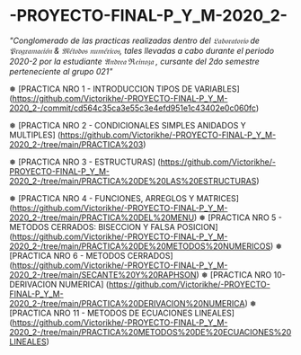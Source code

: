 # -PROYECTO-FINAL-P_Y_M-2020_2- 
_"Conglomerado de las practicas realizadas dentro del 𝔏𝔞𝔟𝔬𝔯𝔞𝔱𝔬𝔯𝔦𝔬 de 𝔓𝔯𝔬𝔤𝔯𝔞𝔪𝔞𝔠𝔦𝔬́𝔫 &amp; 𝔐𝔢́𝔱𝔬𝔡𝔬𝔰 𝔫𝔲𝔪𝔢́𝔯𝔦𝔠𝔬𝔰, tales llevadas a cabo durante el periodo 2020-2 por la estudiante 𝔄𝔫𝔡𝔯𝔢𝔞 ℜ𝔢𝔦𝔫𝔬𝔷𝔞 , cursante del 2do semestre perteneciente al grupo 021"_

❅ [PRACTICA NRO 1 - INTRODUCCION TIPOS DE VARIABLES] (https://github.com/Victorikhe/-PROYECTO-FINAL-P_Y_M-2020_2-/commit/cd564c35ca3e55c3e4efd951e1c43402e0c060fc)

❅ [PRACTICA NRO 2 - CONDICIONALES SIMPLES ANIDADOS Y MULTIPLES] (https://github.com/Victorikhe/-PROYECTO-FINAL-P_Y_M-2020_2-/tree/main/PRACTICA%203)

❅ [PRACTICA NRO 3 - ESTRUCTURAS] (https://github.com/Victorikhe/-PROYECTO-FINAL-P_Y_M-2020_2-/tree/main/PRACTICA%20DE%20LAS%20ESTRUCTURAS)

❅ [PRACTICA NRO 4 - FUNCIONES, ARREGLOS Y MATRICES] (https://github.com/Victorikhe/-PROYECTO-FINAL-P_Y_M-2020_2-/tree/main/PRACTICA%20DEL%20MENU)
❅ [PRACTICA NRO 5 - METODOS CERRADOS: BISECCION Y FALSA POSICION] (https://github.com/Victorikhe/-PROYECTO-FINAL-P_Y_M-2020_2-/tree/main/PRACTICA%20DE%20METODOS%20NUMERICOS)
❅ [PRACTICA NRO 6 - METODOS CERRADOS] (https://github.com/Victorikhe/-PROYECTO-FINAL-P_Y_M-2020_2-/tree/main/SECANTE%20Y%20RAPHSON)
❅ [PRACTICA NRO 10- DERIVACION NUMERICA] (https://github.com/Victorikhe/-PROYECTO-FINAL-P_Y_M-2020_2-/tree/main/PRACTICA%20DERIVACION%20NUMERICA)
❅ [PRACTICA NRO 11 - METODOS DE ECUACIONES LINEALES] (https://github.com/Victorikhe/-PROYECTO-FINAL-P_Y_M-2020_2-/tree/main/PRACTICA%20METODOS%20DE%20ECUACIONES%20LINEALES)
